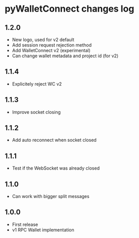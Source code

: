 
# pyWalletConnect changes log


## 1.2.0

* New logo, used for v2 default
* Add session request rejection method
* Add WalletConnect v2 (experimental)
* Can change wallet metadata and project id (for v2)

## 1.1.4

* Explicitely reject WC v2

## 1.1.3

* Improve socket closing

## 1.1.2

* Add auto reconnect when socket closed

## 1.1.1

* Test if the WebSocket was already closed

## 1.1.0

* Can work with bigger split messages

## 1.0.0

* First release
* v1 RPC Wallet implementation
